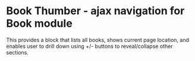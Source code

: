 # Book Thumber - ajax navigation for Book module

This provides a block that lists all books, shows current page location, and
enables user to drill down using +/- buttons to reveal/collapse other sections.
